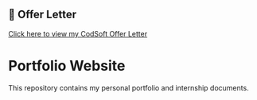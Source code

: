 ## 📄 Offer Letter  
[Click here to view my CodSoft Offer Letter](https://github.com/Alok00507/Codsoft-internship-documents/blob/main/Codsoft_offer_letter.pdf)
# Portfolio Website
This repository contains my personal portfolio and internship documents.
